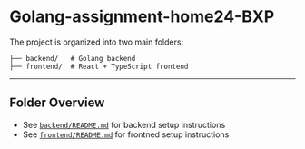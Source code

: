 # Golang-assignment-home24-BXP

The project is organized into two main folders:

```
├── backend/   # Golang backend
├── frontend/  # React + TypeScript frontend
```

---

## Folder Overview

- See [`backend/README.md`](./backend/README.md) for backend setup instructions
- See [`frontend/README.md`](./frontend/README.md) for frontned setup instructions
